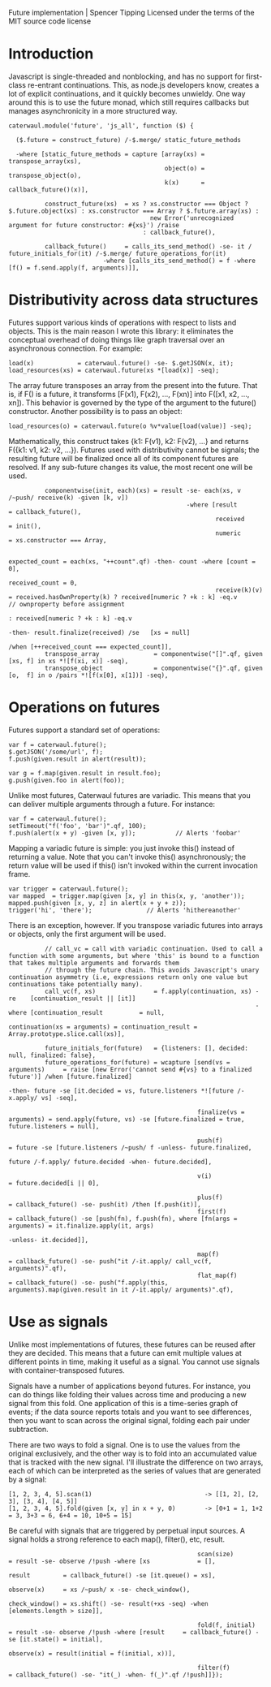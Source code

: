 Future implementation | Spencer Tipping
Licensed under the terms of the MIT source code license

# Introduction

Javascript is single-threaded and nonblocking, and has no support for first-class re-entrant continuations. This, as node.js developers know, creates a lot of explicit continuations, and it
quickly becomes unwieldy. One way around this is to use the future monad, which still requires callbacks but manages asynchronicity in a more structured way.

    caterwaul.module('future', 'js_all', function ($) {

      ($.future = construct_future) /-$.merge/ static_future_methods

      -where [static_future_methods = capture [array(xs) = transpose_array(xs),
                                               object(o) = transpose_object(o),
                                               k(x)      = callback_future()(x)],

              construct_future(xs)  = xs ? xs.constructor === Object ? $.future.object(xs) : xs.constructor === Array ? $.future.array(xs) :
                                           new Error('unrecognized argument for future constructor: #{xs}') /raise
                                         : callback_future(),

              callback_future()     = calls_its_send_method() -se- it / future_initials_for(it) /-$.merge/ future_operations_for(it)
                              -where [calls_its_send_method() = f -where [f() = f.send.apply(f, arguments)]],

# Distributivity across data structures

Futures support various kinds of operations with respect to lists and objects. This is the main reason I wrote this library: it eliminates the conceptual overhead of doing things like graph
traversal over an asynchronous connection. For example:

    load(x)            = caterwaul.future() -se- $.getJSON(x, it);
    load_resources(xs) = caterwaul.future(xs *[load(x)] -seq);

The array future transposes an array from the present into the future. That is, if F() is a future, it transforms [F(x1), F(x2), ..., F(xn)] into F([x1, x2, ..., xn]). This behavior is
governed by the type of the argument to the future() constructor. Another possibility is to pass an object:

    load_resources(o) = caterwaul.future(o %v*value[load(value)] -seq);

Mathematically, this construct takes {k1: F(v1), k2: F(v2), ...} and returns F({k1: v1, k2: v2, ...}). Futures used with distributivity cannot be signals; the resulting future will be
finalized once all of its component futures are resolved. If any sub-future changes its value, the most recent one will be used.

              componentwise(init, each)(xs) = result -se- each(xs, v /~push/ receive(k) -given [k, v])
                                                     -where [result         = callback_future(),
                                                             received       = init(),
                                                             numeric        = xs.constructor === Array,

                                                             expected_count = each(xs, "++count".qf) -then- count -where [count = 0],
                                                             received_count = 0,
                                                             receive(k)(v)  = received.hasOwnProperty(k) ? received[numeric ? +k : k] -eq.v         // ownproperty before assignment
                                                                                                         : received[numeric ? +k : k] -eq.v
                                                                                                           -then- result.finalize(received) /se   [xs = null]
                                                                                                                                            /when [++received_count === expected_count]],
              transpose_array               = componentwise("[]".qf, given [xs, f] in xs *![f(xi, x)] -seq),
              transpose_object              = componentwise("{}".qf, given [o,  f] in o /pairs *![f(x[0], x[1])] -seq),

# Operations on futures

Futures support a standard set of operations:

    var f = caterwaul.future();
    $.getJSON('/some/url', f);
    f.push(given.result in alert(result));

    var g = f.map(given.result in result.foo);
    g.push(given.foo in alert(foo));

Unlike most futures, Caterwaul futures are variadic. This means that you can deliver multiple arguments through a future. For instance:

    var f = caterwaul.future();
    setTimeout("f('foo', 'bar')".qf, 100);
    f.push(alert(x + y) -given [x, y]);           // Alerts 'foobar'

Mapping a variadic future is simple: you just invoke this() instead of returning a value. Note that you can't invoke this() asynchronously; the return value will be used if this() isn't
invoked within the current invocation frame.

    var trigger = caterwaul.future();
    var mapped  = trigger.map(given [x, y] in this(x, y, 'another'));
    mapped.push(given [x, y, z] in alert(x + y + z));
    trigger('hi', 'there');               // Alerts 'hithereanother'

There is an exception, however. If you transpose variadic futures into arrays or objects, only the first argument will be used.

              // call_vc = call with variadic continuation. Used to call a function with some arguments, but where 'this' is bound to a function that takes multiple arguments and forwards them
              // through the future chain. This avoids Javascript's unary continuation asymmetry (i.e, expressions return only one value but continuations take potentially many).
              call_vc(f, xs)                = f.apply(continuation, xs) -re    [continuation_result || [it]]
                                                                        -where [continuation_result          = null,
                                                                                continuation(xs = arguments) = continuation_result = Array.prototype.slice.call(xs)],

              future_initials_for(future)   = {listeners: [], decided: null, finalized: false},
              future_operations_for(future) = wcapture [send(vs = arguments)     = raise [new Error('cannot send #{vs} to a finalized future')] /when [future.finalized]
                                                                                   -then- future -se [it.decided = vs, future.listeners *![future /-x.apply/ vs] -seq],

                                                        finalize(vs = arguments) = send.apply(future, vs) -se [future.finalized = true, future.listeners = null],

                                                        push(f)                  = future -se [future.listeners /~push/ f -unless- future.finalized,
                                                                                               future /-f.apply/ future.decided -when- future.decided],

                                                        v(i)                     = future.decided[i || 0],

                                                        plus(f)                  = callback_future() -se- push(it) /then [f.push(it)],
                                                        first(f)                 = callback_future() -se [push(fn), f.push(fn), where [fn(args = arguments) = it.finalize.apply(it, args)
                                                                                                                                                              -unless- it.decided]],

                                                        map(f)                   = callback_future() -se- push("it /-it.apply/ call_vc(f, arguments)".qf),
                                                        flat_map(f)              = callback_future() -se- push("f.apply(this, arguments).map(given.result in it /-it.apply/ arguments)".qf),

# Use as signals

Unlike most implementations of futures, these futures can be reused after they are decided. This means that a future can emit multiple values at different points in time, making it useful as a
signal. You cannot use signals with container-transposed futures.

Signals have a number of applications beyond futures. For instance, you can do things like folding their values across time and producing a new signal from this fold. One application of this
is a time-series graph of events; if the data source reports totals and you want to see differences, then you want to scan across the original signal, folding each pair under subtraction.

There are two ways to fold a signal. One is to use the values from the original exclusively, and the other way is to fold into an accumulated value that is tracked with the new signal. I'll
illustrate the difference on two arrays, each of which can be interpreted as the series of values that are generated by a signal:

    [1, 2, 3, 4, 5].scan(1)                               -> [[1, 2], [2, 3], [3, 4], [4, 5]]
    [1, 2, 3, 4, 5].fold(given [x, y] in x + y, 0)        -> [0+1 = 1, 1+2 = 3, 3+3 = 6, 6+4 = 10, 10+5 = 15]

Be careful with signals that are triggered by perpetual input sources. A signal holds a strong reference to each map(), filter(), etc, result.

                                                        scan(size)           = result -se- observe /!push -where [xs             = [],
                                                                                                                  result         = callback_future() -se [it.queue() = xs],
                                                                                                                  observe(x)     = xs /~push/ x -se- check_window(),
                                                                                                                  check_window() = xs.shift() -se- result(+xs -seq) -when [elements.length > size]],

                                                        fold(f, initial)     = result -se- observe /!push -where [result     = callback_future() -se [it.state() = initial],
                                                                                                                  observe(x) = result(initial = f(initial, x))],

                                                        filter(f)            = callback_future() -se- "it(_) -when- f(_)".qf /!push]]});